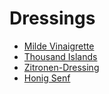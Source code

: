 # Dressings
- [Milde Vinaigrette](MildeVinaigrette.md)
- [Thousand Islands](ThousandIslands.md)
- [Zitronen-Dressing](Zitronen-Dressing.md)
- [Honig Senf](HonigSenf.md)
